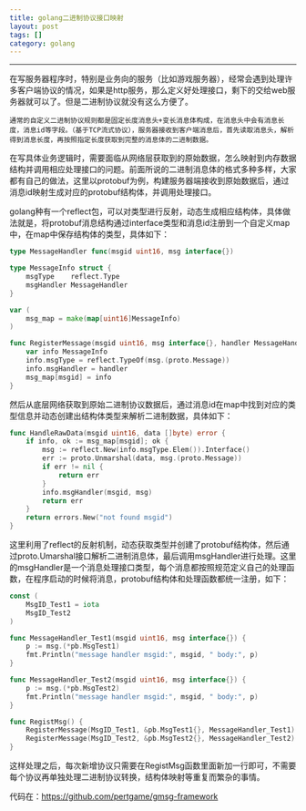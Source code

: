 ```yaml
---
title: golang二进制协议接口映射
layout: post
tags: []
category: golang
---
```

  

------------

   在写服务器程序时，特别是业务向的服务（比如游戏服务器），经常会遇到处理许多客户端协议的情况，如果是http服务，那么定义好处理接口，剩下的交给web服务器就可以了。但是二进制协议就没有这么方便了。

    通常的自定义二进制协议规则都是固定长度消息头+变长消息体构成，在消息头中会有消息长度，消息id等字段。（基于TCP流式协议），服务器接收到客户端消息后，首先读取消息头，解析得到消息长度，再按照指定长度获取到完整的消息体的二进制数据。
  
 在写具体业务逻辑时，需要面临从网络层获取到的原始数据，怎么映射到内存数据结构并调用相应处理接口的问题。前面所说的二进制消息体的格式多种多样，大家都有自己的做法，这里以protobuf为例，构建服务器端接收到原始数据后，通过消息id映射生成对应的protobuf结构体，并调用处理接口。
  
  golang种有一个reflect包，可以对类型进行反射，动态生成相应结构体，具体做法就是，将protobuf消息结构通过interface类型和消息id注册到一个自定义map中，在map中保存结构体的类型，具体如下：

```go
type MessageHandler func(msgid uint16, msg interface{})

type MessageInfo struct {
	msgType    reflect.Type
	msgHandler MessageHandler
}

var (
	msg_map = make(map[uint16]MessageInfo)
)

func RegisterMessage(msgid uint16, msg interface{}, handler MessageHandler) {
	var info MessageInfo
	info.msgType = reflect.TypeOf(msg.(proto.Message))
	info.msgHandler = handler
	msg_map[msgid] = info
}
```

  然后从底层网络获取到原始二进制协议数据后，通过消息id在map中找到对应的类型信息并动态创建出结构体类型来解析二进制数据，具体如下：
  
```go
func HandleRawData(msgid uint16, data []byte) error {
	if info, ok := msg_map[msgid]; ok {
		msg := reflect.New(info.msgType.Elem()).Interface()
		err := proto.Unmarshal(data, msg.(proto.Message))
		if err != nil {
			return err
		}
		info.msgHandler(msgid, msg)
		return err
	}
	return errors.New("not found msgid")
}
```

  这里利用了reflect的反射机制，动态获取类型并创建了protobuf结构体，然后通过proto.Umarshal接口解析二进制消息体，最后调用msgHandler进行处理。这里的msgHandler是一个消息处理接口类型，每个消息都按照规范定义自己的处理函数，在程序启动的时候将消息，protobuf结构体和处理函数都统一注册，如下：

```go
const (
	MsgID_Test1 = iota
	MsgID_Test2
)

func MessageHandler_Test1(msgid uint16, msg interface{}) {
	p := msg.(*pb.MsgTest1)
	fmt.Println("message handler msgid:", msgid, " body:", p)
}

func MessageHandler_Test2(msgid uint16, msg interface{}) {
	p := msg.(*pb.MsgTest2)
	fmt.Println("message handler msgid:", msgid, " body:", p)
}

func RegistMsg() {
	RegisterMessage(MsgID_Test1, &pb.MsgTest1{}, MessageHandler_Test1)
	RegisterMessage(MsgID_Test2, &pb.MsgTest2{}, MessageHandler_Test2)
}

```

   这样处理之后，每次新增协议只需要在RegistMsg函数里面新加一行即可，不需要每个协议再单独处理二进制协议转换，结构体映射等重复而繁杂的事情。
   
代码在：https://github.com/pertgame/gmsg-framework